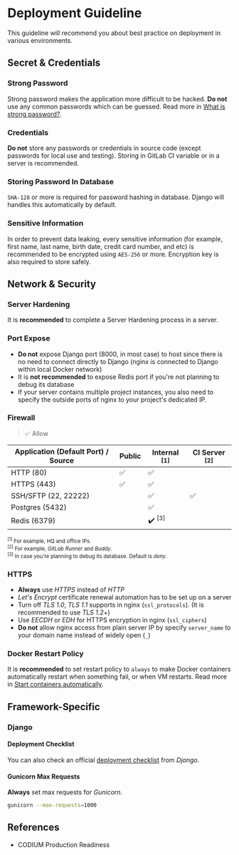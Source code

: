 # Deployment Guideline

This guideline will recommend you about best practice on deployment in various environments.

## Secret & Credentials

### Strong Password

Strong password makes the application more difficult to be hacked.
**Do not** use any common passwords which can be guessed.
Read more in [What is strong password?](https://searchenterprisedesktop.techtarget.com/definition/strong-password).

### Credentials

**Do not** store any passwords or credentials in source code (except passwords for local use and testing).
Storing in GitLab CI variable or in a server is recommended.

### Storing Password In Database

`SHA-128` or more is required for password hashing in database. Django will handles this automatically by default.

### Sensitive Information

In order to prevent data leaking, every sensitive information (for example, first name, last name, birth date, credit card number, and etc) is recommended to be encrypted using `AES-256` or more. Encryption key is also required to store safely.

## Network & Security

### Server Hardening

It is **recommended** to complete a Server Hardening process in a server.

### Port Expose

- **Do not** expose Django port (8000, in most case) to host since there is no need to connect directly to Django (nginx is connected to Django within local Docker network)
- It is **not recommended** to expose Redis port if you're not planning to debug its database
- If your server contains multiple project instances, you also need to specify the outside ports of nginx to your project's dedicated IP.

### Firewall

> :white_check_mark: Allow

| Application (Default Port) / Source | Public | Internal <sup>[1]</sup> | CI Server <sup>[2]</sup> |
| ------------- | ------ | ----------------------- | ------------------------ |
| HTTP (80) | :white_check_mark: | :white_check_mark: | |
| HTTPS (443) | :white_check_mark: | :white_check_mark: | |
| SSH/SFTP (22, 22222) | | :white_check_mark: | :white_check_mark: |
| Postgres (5432) | | :white_check_mark: | |
| Redis (6379) | | :heavy_check_mark: <sup>[3]</sup> | |

<small>

<sup>[1]</sup> For example, HQ and office IPs.  
<sup>[2]</sup> For example, _GitLab Runner_ and _Buddy_.  
<sup>[3]</sup> In case you're planning to debug its database. Default is _deny_.  

</small>

### HTTPS

- **Always** use _HTTPS_ instead of _HTTP_
- _Let's Encrypt_ certificate renewal automation has to be set up on a server
- Turn off _TLS 1.0_, _TLS 1.1_ supports in nginx (`ssl_protocols`). (It is recommended to use _TLS 1.2_+)
- Use _EECDH_ or _EDH_ for HTTPS encryption in nginx (`ssl_ciphers`)
- **Do not** allow nginx access from plain server IP by specify `server_name` to your domain name instead of widely open (`_`)

### Docker Restart Policy

It is **recommended** to set restart policy to `always` to make Docker containers automatically restart when something fail, or when VM restarts. Read more in [Start containers automatically](https://docs.docker.com/config/containers/start-containers-automatically/).

## Framework-Specific

### Django

#### Deployment Checklist

You can also check an official [deployment checklist](https://docs.djangoproject.com/en/3.2/howto/deployment/checklist/) from _Django_.

#### Gunicorn Max Requests

**Always** set max requests for _Gunicorn_.

```bash
gunicorn --max-requests=1000
```

## References

- CODIUM Production Readiness
